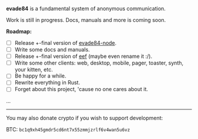 **evade84** is a fundamental system of anonymous communication.

Work is still in progress. Docs, manuals and more is coming soon.

**Roadmap:**
- [ ] Release +-final version of [evade84-node](https://github.com/evade84/evade84-node).
- [ ] Write some docs and manuals.
- [ ] Release +-final version of [eef](https://github.com/evade84/eef) (maybe even rename it :/).
- [ ] Write some other clients: web, desktop, mobile, pager, toaster, synth, your kitten, etc.
- [ ] Be happy for a while.
- [ ] Rewrite everything in Rust.
- [ ] Forget about this project, 'cause no one cares about it.

...

<hr/>

You may also donate crypto if you wish to support development:

BTC: `bc1q9xh45gmdr5cd6nt7x55zmmjzrlf6v4wan5u6vz`

